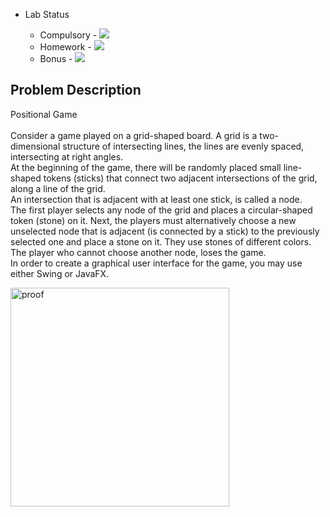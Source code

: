 - Lab Status

    - Compulsory - ![](https://us-central1-progress-markdown.cloudfunctions.net/progress/100)
    - Homework - ![](https://us-central1-progress-markdown.cloudfunctions.net/progress/0)
    - Bonus - ![](https://us-central1-progress-markdown.cloudfunctions.net/progress/0)

## Problem Description

Positional Game\
\
Consider a game played on a grid-shaped board. A grid is a two-dimensional structure of intersecting lines, the lines are evenly spaced, intersecting at right angles. \
At the beginning of the game, there will be randomly placed small line-shaped tokens (sticks) that connect two adjacent intersections of the grid, along a line of the grid. \
An intersection that is adjacent with at least one stick, is called a node. \
The first player selects any node of the grid and places a circular-shaped token (stone) on it. Next, the players must alternatively choose a new unselected node that is adjacent (is connected by a stick) to the previously selected one and place a stone on it. They use stones of different colors. The player who cannot choose another node, loses the game. \
In order to create a graphical user interface for the game, you may use either Swing or JavaFX.

<img width="350" alt="proof" src="https://user-images.githubusercontent.com/61457770/161151021-6ee35f4f-9da1-4e6d-8532-311b1bcf2dea.png">

